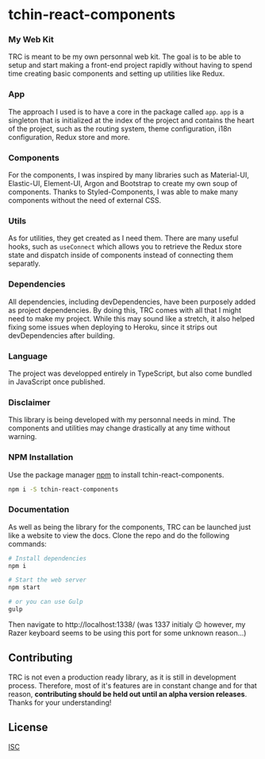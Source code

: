 # tchin-react-components

### My Web Kit

TRC is meant to be my own personnal web kit. The goal is to be able to setup and start making a front-end project rapidly without having to spend time creating basic components and setting up utilities like Redux.

### App

The approach I used is to have a core in the package called `app`. `app` is a singleton that is initialized at the index of the project and contains the heart of the project, such as the routing system, theme configuration, i18n configuration, Redux store and more.

### Components

For the components, I was inspired by many libraries such as Material-UI, Elastic-UI, Element-UI, Argon and Bootstrap to create my own soup of components. Thanks to Styled-Components, I was able to make many components without the need of external CSS. 

### Utils

As for utilities, they get created as I need them. There are many useful hooks, such as `useConnect` which allows you to retrieve the Redux store state and dispatch inside of components instead of connecting them separatly.

### Dependencies

All dependencies, including devDependencies, have been purposely added as project dependencies. By doing this, TRC comes with all that I might need to make my project. While this may sound like a stretch, it also helped fixing some issues when deploying to Heroku, since it strips out devDependencies after building.

### Language

The project was developped entirely in TypeScript, but also come bundled in JavaScript once published.

### Disclaimer

This library is being developed with my personnal needs in mind. The components and utilities may change drastically at any time without warning.

### NPM Installation

Use the package manager [npm](https://docs.npmjs.com/downloading-and-installing-node-js-and-npm) to install tchin-react-components.

```bash
npm i -S tchin-react-components
```

### Documentation

As well as being the library for the components, TRC can be launched just like a website to view the docs. Clone the repo and do the following commands:

```bash
# Install dependencies
npm i

# Start the web server
npm start

# or you can use Gulp
gulp
```

Then navigate to http://localhost:1338/ (was 1337 initialy 😉 however, my Razer keyboard seems to be using this port for some unknown reason...) 

## Contributing

TRC is not even a production ready library, as it is still in development process. Therefore, most of it's features are in constant change and for that reason, **contributing should be held out until an alpha version releases**. Thanks for your understanding!

## License

[ISC](https://choosealicense.com/licenses/isc/)
